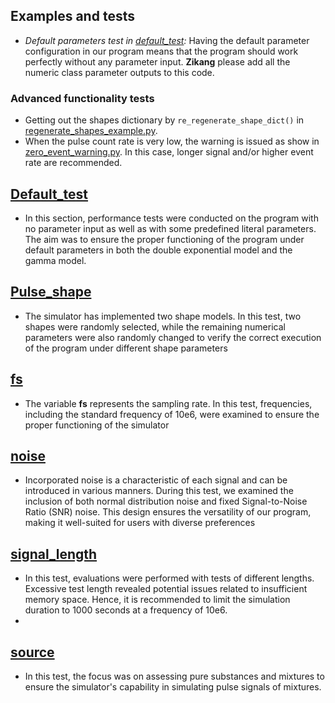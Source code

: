 ## Examples and tests
* *Default parameters test in [default_test](default_test.ipynb):* Having the default parameter configuration in our program means that the program should work perfectly without any parameter input. 
**Zikang** please add all the numeric class parameter outputs to this code.
### Advanced functionality tests
* Getting out the shapes dictionary by `re_regenerate_shape_dict()` in [regenerate_shapes_example.py](regenerate_shapes_example.py).
* When the pulse count rate is very low, the warning is issued as show in [zero_event_warning.py](zero_event_warning.py). In this case, longer signal and/or higher event rate are recommended.

## [Default_test](default_test.ipynb)

* In this section, performance tests were conducted on the program with no parameter input as well as with some predefined literal parameters. The aim was to ensure the proper functioning of the program under default parameters in both the double exponential model and the gamma model.

## [Pulse_shape](Pulse_shape.ipynb)

* The simulator has implemented two shape models. In this test, two shapes were randomly selected, while the remaining numerical parameters were also randomly changed to verify the correct execution of the program under different shape parameters
## [fs](fs.ipynb)

* The variable **fs** represents the sampling rate. In this test, frequencies, including the standard frequency of 10e6, were examined to ensure the proper functioning of the simulator

## [noise](noise.ipynb)

* Incorporated noise is a characteristic of each signal and can be introduced in various manners. During this test, we examined the inclusion of both normal distribution noise and fixed Signal-to-Noise Ratio (SNR) noise. This design ensures the versatility of our program, making it well-suited for users with diverse preferences

## [signal_length](signal_length.ipynb)

* In this test, evaluations were performed with tests of different lengths. Excessive test length revealed potential issues related to insufficient memory space. Hence, it is recommended to limit the simulation duration to 1000 seconds at a frequency of 10e6.
* 
## [source](source.ipynb)

* In this test, the focus was on assessing pure substances and mixtures to ensure the simulator's capability in simulating pulse signals of mixtures.
